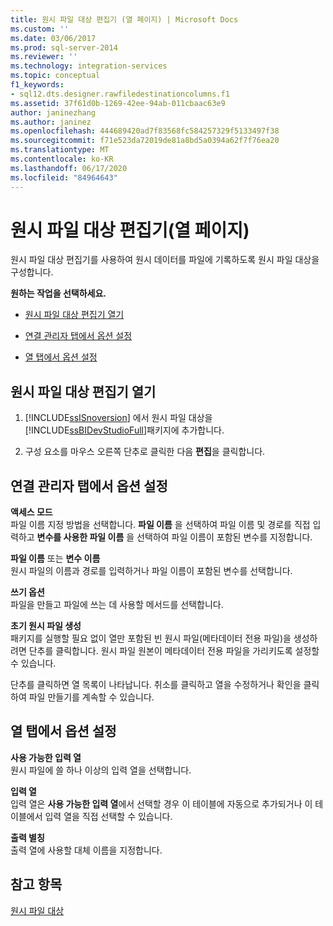 ```yaml
---
title: 원시 파일 대상 편집기 (열 페이지) | Microsoft Docs
ms.custom: ''
ms.date: 03/06/2017
ms.prod: sql-server-2014
ms.reviewer: ''
ms.technology: integration-services
ms.topic: conceptual
f1_keywords:
- sql12.dts.designer.rawfiledestinationcolumns.f1
ms.assetid: 37f61d0b-1269-42ee-94ab-011cbaac63e9
author: janinezhang
ms.author: janinez
ms.openlocfilehash: 444689420ad7f83568fc584257329f5133497f38
ms.sourcegitcommit: f71e523da72019de81a8bd5a0394a62f7f76ea20
ms.translationtype: MT
ms.contentlocale: ko-KR
ms.lasthandoff: 06/17/2020
ms.locfileid: "84964643"
---
```

# <a name="raw-file-destination-editor-columns-page"></a>원시 파일 대상 편집기(열 페이지)
  원시 파일 대상 편집기를 사용하여 원시 데이터를 파일에 기록하도록 원시 파일 대상을 구성합니다.  
  
 **원하는 작업을 선택하세요.**  
  
-   [원시 파일 대상 편집기 열기](#open)  
  
-   [연결 관리자 탭에서 옵션 설정](#connection)  
  
-   [열 탭에서 옵션 설정](#mapping)  
  
##  <a name="open-the-raw-file-destination-editor"></a><a name="open"></a>원시 파일 대상 편집기 열기  
  
1.  [!INCLUDE[ssISnoversion](../includes/ssisnoversion-md.md)] 에서 원시 파일 대상을 [!INCLUDE[ssBIDevStudioFull](../includes/ssbidevstudiofull-md.md)]패키지에 추가합니다.  
  
2.  구성 요소를 마우스 오른쪽 단추로 클릭한 다음 **편집**을 클릭합니다.  
  
##  <a name="set-options-on-the-connection-manager-tab"></a><a name="connection"></a> 연결 관리자 탭에서 옵션 설정  
 **액세스 모드**  
 파일 이름 지정 방법을 선택합니다. **파일 이름** 을 선택하여 파일 이름 및 경로를 직접 입력하고 **변수를 사용한 파일 이름** 을 선택하여 파일 이름이 포함된 변수를 지정합니다.  
  
 **파일 이름** 또는 **변수 이름**  
 원시 파일의 이름과 경로를 입력하거나 파일 이름이 포함된 변수를 선택합니다.  
  
 **쓰기 옵션**  
 파일을 만들고 파일에 쓰는 데 사용할 메서드를 선택합니다.  
  
 **초기 원시 파일 생성**  
 패키지를 실행할 필요 없이 열만 포함된 빈 원시 파일(메타데이터 전용 파일)을 생성하려면 단추를 클릭합니다. 원시 파일 원본이 메타데이터 전용 파일을 가리키도록 설정할 수 있습니다.  
  
 단추를 클릭하면 열 목록이 나타납니다. 취소를 클릭하고 열을 수정하거나 확인을 클릭하여 파일 만들기를 계속할 수 있습니다.  
  
##  <a name="set-options-on-the-columns-tab"></a><a name="mapping"></a>열 탭에서 옵션 설정  
 **사용 가능한 입력 열**  
 원시 파일에 쓸 하나 이상의 입력 열을 선택합니다.  
  
 **입력 열**  
 입력 열은 **사용 가능한 입력 열**에서 선택할 경우 이 테이블에 자동으로 추가되거나 이 테이블에서 입력 열을 직접 선택할 수 있습니다.  
  
 **출력 별칭**  
 출력 열에 사용할 대체 이름을 지정합니다.  
  
## <a name="see-also"></a>참고 항목  
 [원시 파일 대상](data-flow/raw-file-destination.md)  
  
  
